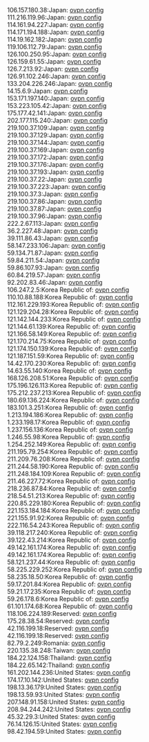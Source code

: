 106.157.180.38:Japan: [ovpn config](vpn/106_157_180_38.ovpn)  
111.216.119.96:Japan: [ovpn config](vpn/111_216_119_96.ovpn)  
114.161.94.227:Japan: [ovpn config](vpn/114_161_94_227.ovpn)  
114.171.194.188:Japan: [ovpn config](vpn/114_171_194_188.ovpn)  
114.19.162.182:Japan: [ovpn config](vpn/114_19_162_182.ovpn)  
119.106.112.79:Japan: [ovpn config](vpn/119_106_112_79.ovpn)  
126.100.250.95:Japan: [ovpn config](vpn/126_100_250_95.ovpn)  
126.159.61.55:Japan: [ovpn config](vpn/126_159_61_55.ovpn)  
126.7.213.92:Japan: [ovpn config](vpn/126_7_213_92.ovpn)  
126.91.102.246:Japan: [ovpn config](vpn/126_91_102_246.ovpn)  
133.204.226.246:Japan: [ovpn config](vpn/133_204_226_246.ovpn)  
14.15.6.9:Japan: [ovpn config](vpn/14_15_6_9.ovpn)  
153.171.197.140:Japan: [ovpn config](vpn/153_171_197_140.ovpn)  
153.223.105.42:Japan: [ovpn config](vpn/153_223_105_42.ovpn)  
175.177.42.141:Japan: [ovpn config](vpn/175_177_42_141.ovpn)  
202.177.115.240:Japan: [ovpn config](vpn/202_177_115_240.ovpn)  
219.100.37.109:Japan: [ovpn config](vpn/219_100_37_109.ovpn)  
219.100.37.129:Japan: [ovpn config](vpn/219_100_37_129.ovpn)  
219.100.37.144:Japan: [ovpn config](vpn/219_100_37_144.ovpn)  
219.100.37.169:Japan: [ovpn config](vpn/219_100_37_169.ovpn)  
219.100.37.172:Japan: [ovpn config](vpn/219_100_37_172.ovpn)  
219.100.37.176:Japan: [ovpn config](vpn/219_100_37_176.ovpn)  
219.100.37.193:Japan: [ovpn config](vpn/219_100_37_193.ovpn)  
219.100.37.22:Japan: [ovpn config](vpn/219_100_37_22.ovpn)  
219.100.37.223:Japan: [ovpn config](vpn/219_100_37_223.ovpn)  
219.100.37.3:Japan: [ovpn config](vpn/219_100_37_3.ovpn)  
219.100.37.86:Japan: [ovpn config](vpn/219_100_37_86.ovpn)  
219.100.37.87:Japan: [ovpn config](vpn/219_100_37_87.ovpn)  
219.100.37.96:Japan: [ovpn config](vpn/219_100_37_96.ovpn)  
222.2.67.113:Japan: [ovpn config](vpn/222_2_67_113.ovpn)  
36.2.227.48:Japan: [ovpn config](vpn/36_2_227_48.ovpn)  
39.111.86.43:Japan: [ovpn config](vpn/39_111_86_43.ovpn)  
58.147.233.106:Japan: [ovpn config](vpn/58_147_233_106.ovpn)  
59.134.71.87:Japan: [ovpn config](vpn/59_134_71_87.ovpn)  
59.84.211.54:Japan: [ovpn config](vpn/59_84_211_54.ovpn)  
59.86.107.93:Japan: [ovpn config](vpn/59_86_107_93.ovpn)  
60.84.219.57:Japan: [ovpn config](vpn/60_84_219_57.ovpn)  
92.202.83.46:Japan: [ovpn config](vpn/92_202_83_46.ovpn)  
106.247.2.5:Korea Republic of: [ovpn config](vpn/106_247_2_5.ovpn)  
110.10.88.188:Korea Republic of: [ovpn config](vpn/110_10_88_188.ovpn)  
112.161.229.193:Korea Republic of: [ovpn config](vpn/112_161_229_193.ovpn)  
121.129.204.28:Korea Republic of: [ovpn config](vpn/121_129_204_28.ovpn)  
121.142.144.233:Korea Republic of: [ovpn config](vpn/121_142_144_233.ovpn)  
121.144.61.139:Korea Republic of: [ovpn config](vpn/121_144_61_139.ovpn)  
121.166.58.149:Korea Republic of: [ovpn config](vpn/121_166_58_149.ovpn)  
121.170.214.75:Korea Republic of: [ovpn config](vpn/121_170_214_75.ovpn)  
121.174.150.139:Korea Republic of: [ovpn config](vpn/121_174_150_139.ovpn)  
121.187.151.59:Korea Republic of: [ovpn config](vpn/121_187_151_59.ovpn)  
14.42.170.230:Korea Republic of: [ovpn config](vpn/14_42_170_230.ovpn)  
14.63.55.140:Korea Republic of: [ovpn config](vpn/14_63_55_140.ovpn)  
168.126.208.51:Korea Republic of: [ovpn config](vpn/168_126_208_51.ovpn)  
175.196.126.113:Korea Republic of: [ovpn config](vpn/175_196_126_113.ovpn)  
175.212.237.213:Korea Republic of: [ovpn config](vpn/175_212_237_213.ovpn)  
180.69.136.224:Korea Republic of: [ovpn config](vpn/180_69_136_224.ovpn)  
183.101.3.251:Korea Republic of: [ovpn config](vpn/183_101_3_251.ovpn)  
1.213.194.186:Korea Republic of: [ovpn config](vpn/1_213_194_186.ovpn)  
1.233.198.17:Korea Republic of: [ovpn config](vpn/1_233_198_17.ovpn)  
1.237.156.136:Korea Republic of: [ovpn config](vpn/1_237_156_136.ovpn)  
1.246.55.98:Korea Republic of: [ovpn config](vpn/1_246_55_98.ovpn)  
1.254.252.149:Korea Republic of: [ovpn config](vpn/1_254_252_149.ovpn)  
211.195.79.254:Korea Republic of: [ovpn config](vpn/211_195_79_254.ovpn)  
211.209.76.208:Korea Republic of: [ovpn config](vpn/211_209_76_208.ovpn)  
211.244.58.190:Korea Republic of: [ovpn config](vpn/211_244_58_190.ovpn)  
211.248.184.109:Korea Republic of: [ovpn config](vpn/211_248_184_109.ovpn)  
211.46.227.72:Korea Republic of: [ovpn config](vpn/211_46_227_72.ovpn)  
218.236.87.84:Korea Republic of: [ovpn config](vpn/218_236_87_84.ovpn)  
218.54.51.213:Korea Republic of: [ovpn config](vpn/218_54_51_213.ovpn)  
220.85.229.180:Korea Republic of: [ovpn config](vpn/220_85_229_180.ovpn)  
221.153.184.184:Korea Republic of: [ovpn config](vpn/221_153_184_184.ovpn)  
221.155.91.92:Korea Republic of: [ovpn config](vpn/221_155_91_92.ovpn)  
222.116.54.243:Korea Republic of: [ovpn config](vpn/222_116_54_243.ovpn)  
39.118.217.240:Korea Republic of: [ovpn config](vpn/39_118_217_240.ovpn)  
39.122.43.214:Korea Republic of: [ovpn config](vpn/39_122_43_214.ovpn)  
49.142.161.174:Korea Republic of: [ovpn config](vpn/49_142_161_174.ovpn)  
49.142.161.174:Korea Republic of: [ovpn config](vpn/49_142_161_174.ovpn)  
58.121.237.44:Korea Republic of: [ovpn config](vpn/58_121_237_44.ovpn)  
58.225.229.252:Korea Republic of: [ovpn config](vpn/58_225_229_252.ovpn)  
58.235.18.50:Korea Republic of: [ovpn config](vpn/58_235_18_50.ovpn)  
59.17.201.84:Korea Republic of: [ovpn config](vpn/59_17_201_84.ovpn)  
59.21.17.235:Korea Republic of: [ovpn config](vpn/59_21_17_235.ovpn)  
59.26.178.6:Korea Republic of: [ovpn config](vpn/59_26_178_6.ovpn)  
61.101.174.68:Korea Republic of: [ovpn config](vpn/61_101_174_68.ovpn)  
118.106.224.189:Reserved: [ovpn config](vpn/118_106_224_189.ovpn)  
175.28.38.54:Reserved: [ovpn config](vpn/175_28_38_54.ovpn)  
42.116.199.18:Reserved: [ovpn config](vpn/42_116_199_18.ovpn)  
42.116.199.18:Reserved: [ovpn config](vpn/42_116_199_18.ovpn)  
82.79.2.249:Romania: [ovpn config](vpn/82_79_2_249.ovpn)  
220.135.38.248:Taiwan: [ovpn config](vpn/220_135_38_248.ovpn)  
184.22.124.158:Thailand: [ovpn config](vpn/184_22_124_158.ovpn)  
184.22.65.142:Thailand: [ovpn config](vpn/184_22_65_142.ovpn)  
161.202.144.236:United States: [ovpn config](vpn/161_202_144_236.ovpn)  
174.17.10.142:United States: [ovpn config](vpn/174_17_10_142.ovpn)  
198.13.36.179:United States: [ovpn config](vpn/198_13_36_179.ovpn)  
198.13.59.93:United States: [ovpn config](vpn/198_13_59_93.ovpn)  
207.148.91.158:United States: [ovpn config](vpn/207_148_91_158.ovpn)  
208.94.244.242:United States: [ovpn config](vpn/208_94_244_242.ovpn)  
45.32.29.3:United States: [ovpn config](vpn/45_32_29_3.ovpn)  
76.14.126.15:United States: [ovpn config](vpn/76_14_126_15.ovpn)  
98.42.194.59:United States: [ovpn config](vpn/98_42_194_59.ovpn)  
